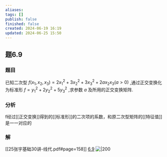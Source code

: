 ```yaml
---
aliases: 
tags: []
publish: false
finished: false
created: 2024-06-19 16:19
updated: 2024-06-25 15:50
---
```

## 题6.9
### 题目
已知二次型 $f( {{x}_{1},{x}_{2},{x}_{3}})  = 2{x}_{1}^{2} + 3{x}_{2}^{2} + 3{x}_{3}^{2} + {2a}{x}_{2}{x}_{3}( {a > 0})$ ,通过正交变换化为标准形 $f = {y}_{1}^{2} + 2{y}_{2}^{2} + 5{y}_{3}^{2}$ ,求参数 $a$ 及所用的正交变换矩阵.
### 分析
f经过[[正交变换]]得到的[[标准形]]的二次项的系数，和原二次型矩阵的[[特征值]]是一一对应的
### 解
[[25张宇基础30讲-线代.pdf#page=158]]
[6.9](obsidian://bookmaster?type=open-book&bid=HRBkGbReXHHpCWQt&aid=a63d382c-ab48-3570-64fc-5a833ef7fd9f&page=158)
![|200](https://img.hwenyi.tech/202409061725523.webp)
